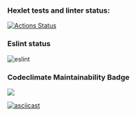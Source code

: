 ### Hexlet tests and linter status:

[![Actions Status](https://github.com/maradondt/frontend-project-lvl1/workflows/hexlet-check/badge.svg)](https://github.com/maradondt/frontend-project-lvl1/actions)

### Eslint status
![eslint](https://github.com/maradondt/frontend-project-lvl1/workflows/Eslint/badge.svg)

### Codeclimate Maintainability Badge

<a href="https://codeclimate.com/github/codeclimate/codeclimate/maintainability"><img src="https://api.codeclimate.com/v1/badges/a99a88d28ad37a79dbf6/maintainability" /></a>

[![asciicast](https://asciinema.org/a/386226.svg)](https://asciinema.org/a/386226)